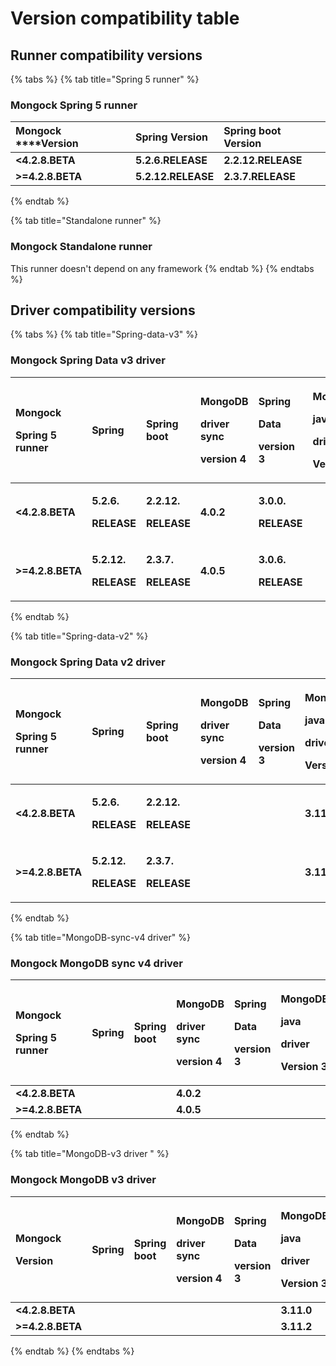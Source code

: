 # Version compatibility table

## Runner compatibility versions

{% tabs %}
{% tab title="Spring 5 runner" %}
### Mongock Spring 5 runner

| Mongock ****Version | Spring Version | Spring boot Version |
| :--- | :--- | :--- |
| **&lt;4.2.8.BETA** | **5.2.6.RELEASE** | **2.2.12.RELEASE** |
| **&gt;=4.2.8.BETA** | **5.2.12.RELEASE** | **2.3.7.RELEASE** |
{% endtab %}

{% tab title="Standalone runner" %}
### Mongock Standalone runner

This runner doesn't depend on any framework
{% endtab %}
{% endtabs %}



## Driver compatibility versions

{% tabs %}
{% tab title="Spring-data-v3" %}
### Mongock Spring Data v3 driver

<table>
  <thead>
    <tr>
      <th style="text-align:left">
        <p>Mongock</p>
        <p>Spring 5
          <br />runner</p>
      </th>
      <th style="text-align:left">
        <p>Spring</p>
        <p></p>
      </th>
      <th style="text-align:left">Spring boot</th>
      <th style="text-align:left">
        <p>MongoDB</p>
        <p>driver
          <br />sync</p>
        <p>version 4</p>
      </th>
      <th style="text-align:left">
        <p>Spring</p>
        <p>Data</p>
        <p>version 3</p>
      </th>
      <th style="text-align:left">
        <p>MongoDB</p>
        <p>java</p>
        <p>driver</p>
        <p>Version 3</p>
      </th>
      <th style="text-align:left">
        <p>Spring</p>
        <p>Data</p>
        <p>version 2</p>
      </th>
    </tr>
  </thead>
  <tbody>
    <tr>
      <td style="text-align:left"><b>&lt;4.2.8.BETA</b>
      </td>
      <td style="text-align:left">
        <p><b>5.2.6.</b>
        </p>
        <p><b>RELEASE</b>
        </p>
      </td>
      <td style="text-align:left">
        <p><b>2.2.12.</b>
        </p>
        <p><b>RELEASE</b>
        </p>
      </td>
      <td style="text-align:left"><b>4.0.2</b>
      </td>
      <td style="text-align:left">
        <p><b>3.0.0.</b>
        </p>
        <p><b>RELEASE</b>
        </p>
      </td>
      <td style="text-align:left"></td>
      <td style="text-align:left"></td>
    </tr>
    <tr>
      <td style="text-align:left"><b>&gt;=4.2.8.BETA</b>
      </td>
      <td style="text-align:left">
        <p><b>5.2.12.</b>
        </p>
        <p><b>RELEASE</b>
        </p>
      </td>
      <td style="text-align:left">
        <p><b>2.3.7.</b>
        </p>
        <p><b>RELEASE</b>
        </p>
      </td>
      <td style="text-align:left"><b>4.0.5</b>
      </td>
      <td style="text-align:left">
        <p><b>3.0.6.</b>
        </p>
        <p><b>RELEASE</b>
        </p>
      </td>
      <td style="text-align:left"></td>
      <td style="text-align:left"></td>
    </tr>
  </tbody>
</table>
{% endtab %}

{% tab title="Spring-data-v2" %}
### Mongock Spring Data v2 driver

<table>
  <thead>
    <tr>
      <th style="text-align:left">
        <p>Mongock</p>
        <p>Spring 5
          <br />runner</p>
      </th>
      <th style="text-align:left">
        <p>Spring</p>
        <p></p>
      </th>
      <th style="text-align:left">Spring boot</th>
      <th style="text-align:left">
        <p>MongoDB</p>
        <p>driver
          <br />sync</p>
        <p>version 4</p>
      </th>
      <th style="text-align:left">
        <p>Spring</p>
        <p>Data</p>
        <p>version 3</p>
      </th>
      <th style="text-align:left">
        <p>MongoDB</p>
        <p>java</p>
        <p>driver</p>
        <p>Version 3</p>
      </th>
      <th style="text-align:left">
        <p>Spring</p>
        <p>Data</p>
        <p>version 2</p>
      </th>
    </tr>
  </thead>
  <tbody>
    <tr>
      <td style="text-align:left"><b>&lt;4.2.8.BETA</b>
      </td>
      <td style="text-align:left">
        <p><b>5.2.6.</b>
        </p>
        <p><b>RELEASE</b>
        </p>
      </td>
      <td style="text-align:left">
        <p><b>2.2.12.</b>
        </p>
        <p><b>RELEASE</b>
        </p>
      </td>
      <td style="text-align:left"></td>
      <td style="text-align:left"></td>
      <td style="text-align:left"><b>3.11.0</b>
      </td>
      <td style="text-align:left">
        <p><b>2.2.6.</b>
        </p>
        <p><b>RELEASE</b>
        </p>
      </td>
    </tr>
    <tr>
      <td style="text-align:left"><b>&gt;=4.2.8.BETA</b>
      </td>
      <td style="text-align:left">
        <p><b>5.2.12.</b>
        </p>
        <p><b>RELEASE</b>
        </p>
      </td>
      <td style="text-align:left">
        <p><b>2.3.7.</b>
        </p>
        <p><b>RELEASE</b>
        </p>
      </td>
      <td style="text-align:left"></td>
      <td style="text-align:left"></td>
      <td style="text-align:left"><b>3.11.2</b>
      </td>
      <td style="text-align:left">
        <p><b>2.2.12.</b>
        </p>
        <p><b>RELEASE</b>
        </p>
      </td>
    </tr>
  </tbody>
</table>
{% endtab %}

{% tab title="MongoDB-sync-v4 driver" %}
### Mongock MongoDB sync v4 driver

<table>
  <thead>
    <tr>
      <th style="text-align:left">
        <p>Mongock</p>
        <p>Spring 5
          <br />runner</p>
      </th>
      <th style="text-align:left">
        <p>Spring</p>
        <p></p>
      </th>
      <th style="text-align:left">Spring boot</th>
      <th style="text-align:left">
        <p>MongoDB</p>
        <p>driver
          <br />sync</p>
        <p>version 4</p>
      </th>
      <th style="text-align:left">
        <p>Spring</p>
        <p>Data</p>
        <p>version 3</p>
      </th>
      <th style="text-align:left">
        <p>MongoDB</p>
        <p>java</p>
        <p>driver</p>
        <p>Version 3</p>
      </th>
      <th style="text-align:left">
        <p>Spring</p>
        <p>Data</p>
        <p>version 2</p>
      </th>
    </tr>
  </thead>
  <tbody>
    <tr>
      <td style="text-align:left"><b>&lt;4.2.8.BETA</b>
      </td>
      <td style="text-align:left"></td>
      <td style="text-align:left"></td>
      <td style="text-align:left"><b>4.0.2</b>
      </td>
      <td style="text-align:left"></td>
      <td style="text-align:left"></td>
      <td style="text-align:left"></td>
    </tr>
    <tr>
      <td style="text-align:left"><b>&gt;=4.2.8.BETA</b>
      </td>
      <td style="text-align:left"></td>
      <td style="text-align:left"></td>
      <td style="text-align:left"><b>4.0.5</b>
      </td>
      <td style="text-align:left"></td>
      <td style="text-align:left"></td>
      <td style="text-align:left"></td>
    </tr>
  </tbody>
</table>
{% endtab %}

{% tab title="MongoDB-v3 driver " %}
### Mongock MongoDB v3 driver

<table>
  <thead>
    <tr>
      <th style="text-align:left">
        <p>Mongock</p>
        <p>Version</p>
      </th>
      <th style="text-align:left">
        <p>Spring</p>
        <p></p>
      </th>
      <th style="text-align:left">Spring boot</th>
      <th style="text-align:left">
        <p>MongoDB</p>
        <p>driver
          <br />sync</p>
        <p>version 4</p>
      </th>
      <th style="text-align:left">
        <p>Spring</p>
        <p>Data</p>
        <p>version 3</p>
      </th>
      <th style="text-align:left">
        <p>MongoDB</p>
        <p>java</p>
        <p>driver</p>
        <p>Version 3</p>
      </th>
      <th style="text-align:left">
        <p>Spring</p>
        <p>Data</p>
        <p>version 2</p>
      </th>
    </tr>
  </thead>
  <tbody>
    <tr>
      <td style="text-align:left"><b>&lt;4.2.8.BETA</b>
      </td>
      <td style="text-align:left"></td>
      <td style="text-align:left"></td>
      <td style="text-align:left"></td>
      <td style="text-align:left"></td>
      <td style="text-align:left"><b>3.11.0</b>
      </td>
      <td style="text-align:left"></td>
    </tr>
    <tr>
      <td style="text-align:left"><b>&gt;=4.2.8.BETA</b>
      </td>
      <td style="text-align:left"></td>
      <td style="text-align:left"></td>
      <td style="text-align:left"></td>
      <td style="text-align:left"></td>
      <td style="text-align:left"><b>3.11.2</b>
      </td>
      <td style="text-align:left"></td>
    </tr>
  </tbody>
</table>
{% endtab %}
{% endtabs %}

## 





